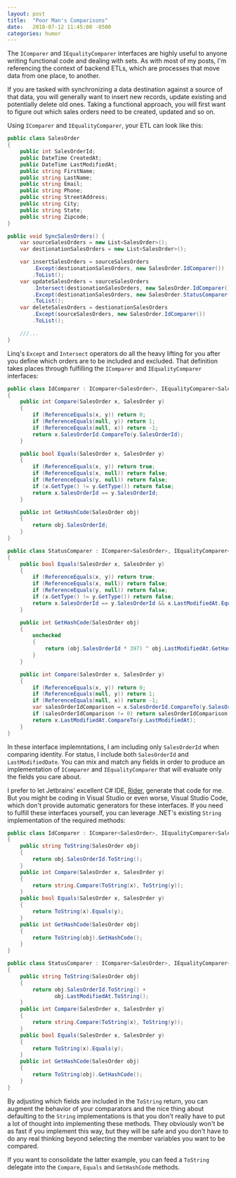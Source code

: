 ```yaml
---
layout: post
title:  "Poor Man's Comparisons"
date:   2018-07-12 11:45:00 -0500
categories: humor
---
```


The `IComparer` and `IEqualityComparer` interfaces are highly useful to anyone writing functional code and dealing with
sets. As with most of my posts, I'm referencing the context of backend ETLs, which are processes that move data from one
place, to another.

If you are tasked with synchronizing a data destination against a source of that data, you will generally want to insert
new records, update existing and potentially delete old ones. Taking a functional approach, you will first want to
figure out which sales orders need to be created, updated and so on.

Using `IComparer` and `IEqualityComparer`, your ETL can look like this: 

```csharp
public class SalesOrder
{
    public int SalesOrderId;
    public DateTime CreatedAt;
    public DateTime LastModifiedAt;
    public string FirstName;
    public string LastName;
    public string Email;
    public string Phone;
    public string StreetAddress;
    public string City;
    public string State;
    public string Zipcode;
}

public void SyncSalesOrders() {
    var sourceSalesOrders = new List<SalesOrder>();
    var destionationSalesOrders = new List<SalesOrder>();

    var insertSalesOrders = sourceSalesOrders
        .Except(destionationSalesOrders, new SalesOrder.IdComparer())
        .ToList();
    var updateSalesOrders = sourceSalesOrders
        .Intersect(destionationSalesOrders, new SalesOrder.IdComparer())
        .Except(destionationSalesOrders, new SalesOrder.StatusComparer())
        .ToList();
    var deleteSalesOrders = destionationSalesOrders
        .Except(sourceSalesOrders, new SalesOrder.IdComparer())
        .ToList();

    ///...
}
```

Linq's `Except` and `Intersect` operators do all the heavy lifting for you after you define which orders are to be
included and excluded.  That definition takes places through fulfilling the `IComparer` and `IEqualityComparer`
interfaces:

```csharp
public class IdComparer : IComparer<SalesOrder>, IEqualityComparer<SalesOrder>
{
    public int Compare(SalesOrder x, SalesOrder y)
    {
        if (ReferenceEquals(x, y)) return 0;
        if (ReferenceEquals(null, y)) return 1;
        if (ReferenceEquals(null, x)) return -1;
        return x.SalesOrderId.CompareTo(y.SalesOrderId);
    }

    public bool Equals(SalesOrder x, SalesOrder y)
    {
        if (ReferenceEquals(x, y)) return true;
        if (ReferenceEquals(x, null)) return false;
        if (ReferenceEquals(y, null)) return false;
        if (x.GetType() != y.GetType()) return false;
        return x.SalesOrderId == y.SalesOrderId;
    }

    public int GetHashCode(SalesOrder obj)
    {
        return obj.SalesOrderId;
    }
}

public class StatusComparer : IComparer<SalesOrder>, IEqualityComparer<SalesOrder>
{
    public bool Equals(SalesOrder x, SalesOrder y)
    {
        if (ReferenceEquals(x, y)) return true;
        if (ReferenceEquals(x, null)) return false;
        if (ReferenceEquals(y, null)) return false;
        if (x.GetType() != y.GetType()) return false;
        return x.SalesOrderId == y.SalesOrderId && x.LastModifiedAt.Equals(y.LastModifiedAt);
    }

    public int GetHashCode(SalesOrder obj)
    {
        unchecked
        {
            return (obj.SalesOrderId * 397) ^ obj.LastModifiedAt.GetHashCode();
        }
    }

    public int Compare(SalesOrder x, SalesOrder y)
    {
        if (ReferenceEquals(x, y)) return 0;
        if (ReferenceEquals(null, y)) return 1;
        if (ReferenceEquals(null, x)) return -1;
        var salesOrderIdComparison = x.SalesOrderId.CompareTo(y.SalesOrderId);
        if (salesOrderIdComparison != 0) return salesOrderIdComparison;
        return x.LastModifiedAt.CompareTo(y.LastModifiedAt);
    }
}
```

In these interface implemntations, I am including only `SalesOrderId` when comparing identity.  For status, I include
both `SalesOrderId` and `LastModifiedDate`.  You can mix and match any fields in order to produce an implementation of
`IComparer` and `IEqualityComparer` that will evaluate only the fields you care about.

I prefer to let Jetbrains' excellent C# IDE, [Rider][0], generate that code for me. But you might be coding in Visual
Studio or even worse, Visual Studio Code, which don't provide automatic generators for these interfaces. If you need to
fulfill these interfaces yourself, you can leverage .NET's existing `String` implementation of the required methods:

```csharp
public class IdComparer : IComparer<SalesOrder>, IEqualityComparer<SalesOrder>
{
    public string ToString(SalesOrder obj)
    {
        return obj.SalesOrderId.ToString();
    }
    public int Compare(SalesOrder x, SalesOrder y)
    {
        return string.Compare(ToString(x), ToString(y));
    }
    public bool Equals(SalesOrder x, SalesOrder y)
    {
        return ToString(x).Equals(y);
    }
    public int GetHashCode(SalesOrder obj)
    {
        return ToString(obj).GetHashCode();
    }
}

public class StatusComparer : IComparer<SalesOrder>, IEqualityComparer<SalesOrder>
{
    public string ToString(SalesOrder obj)
    {
        return obj.SalesOrderId.ToString() +
               obj.LastModifiedAt.ToString();
    }
    public int Compare(SalesOrder x, SalesOrder y)
    {
        return string.Compare(ToString(x), ToString(y));
    }
    public bool Equals(SalesOrder x, SalesOrder y)
    {
        return ToString(x).Equals(y);
    }
    public int GetHashCode(SalesOrder obj)
    {
        return ToString(obj).GetHashCode();
    }
}
```

By adjusting which fields are included in the `ToString` return, you can augment the behavior of your comparators and
the nice thing about defaulting to the `String` implementations is that you don't really have to put a lot of thought
into implementing these methods.  They obviously won't be as fast if you implement this way, but they will be safe and
you don't have to do any real thinking beyond selecting the member variables you want to be compared.

If you want to consolidate the latter example, you can feed a `ToString` delegate into the `Compare`, `Equals` and 
`GetHashCode` methods.

[0]: https://www.jetbrains.com/rider/
